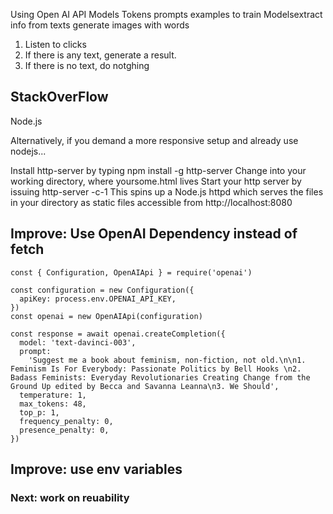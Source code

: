 Using Open AI API
Models
Tokens
prompts
examples to train Modelsextract info from texts
generate images with words

1. Listen to clicks
2. If there is any text, generate a result.
3. If there is no text, do notghing

## StackOverFlow

Node.js

Alternatively, if you demand a more responsive setup and already use nodejs...

Install http-server by typing npm install -g http-server
Change into your working directory, where yoursome.html lives
Start your http server by issuing http-server -c-1
This spins up a Node.js httpd which serves the files in your directory as static files accessible from http://localhost:8080

## Improve: Use OpenAI Dependency instead of fetch

```
const { Configuration, OpenAIApi } = require('openai')

const configuration = new Configuration({
  apiKey: process.env.OPENAI_API_KEY,
})
const openai = new OpenAIApi(configuration)

const response = await openai.createCompletion({
  model: 'text-davinci-003',
  prompt:
    'Suggest me a book about feminism, non-fiction, not old.\n\n1. Feminism Is For Everybody: Passionate Politics by Bell Hooks \n2. Badass Feminists: Everyday Revolutionaries Creating Change from the Ground Up edited by Becca and Savanna Leanna\n3. We Should',
  temperature: 1,
  max_tokens: 48,
  top_p: 1,
  frequency_penalty: 0,
  presence_penalty: 0,
})

```

## Improve: use env variables

### Next: work on reuability
